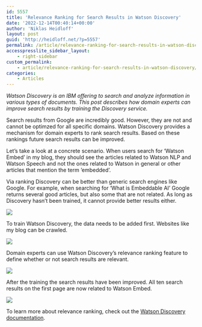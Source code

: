 ```yaml
---
id: 5557
title: 'Relevance Ranking for Search Results in Watson Discovery'
date: '2022-12-14T00:40:14+00:00'
author: 'Niklas Heidloff'
layout: post
guid: 'http://heidloff.net/?p=5557'
permalink: /article/relevance-ranking-for-search-results-in-watson-discovery/
accesspresslite_sidebar_layout:
    - right-sidebar
custom_permalink:
    - article/relevance-ranking-for-search-results-in-watson-discovery/
categories:
    - Articles
---
```


*Watson Discovery is an IBM offering to search and analyze information in various types of documents. This post describes how domain experts can improve search results by training the Discovery service.*

Search results from Google are incredibly good. However, they are not and cannot be optimzed for all specific domains. Watson Discovery provides a mechanism for domain experts to rank search results. Based on these rankings future search results can be improved.

Let’s take a look at a concrete scenario. When users search for ‘Watson Embed’ in my blog, they should see the articles related to Watson NLP and Watson Speech and not the ones related to Watson in general or other articles that mention the term ’embedded’.

Via ranking Discovery can be better than generic search engines like Google. For example, when searching for ‘What is Embeddable AI’ Google returns several good articles, but also some that are not related. As long as Discovery hasn’t been trained, it cannot provide better results either.

![](../../wp-content/uploads/2022/12/wd-01-09.png)

To train Watson Discovery, the data needs to be added first. Websites like my blog can be crawled.

![](../../wp-content/uploads/2022/12/wd-01-03.png)

Domain experts can use Watson Discovery’s relevance ranking feature to define whether or not search results are relevant.

![](../../wp-content/uploads/2022/07/wd-01-18.png)

After the training the search results have been improved. All ten search results on the first page are now related to Watson Embed.

![](../../wp-content/uploads/2022/12/wd-01-22.png)

To learn more about relevance ranking, check out the [Watson Discovery documentation](https://cloud.ibm.com/docs/discovery-data?topic=discovery-data-train).